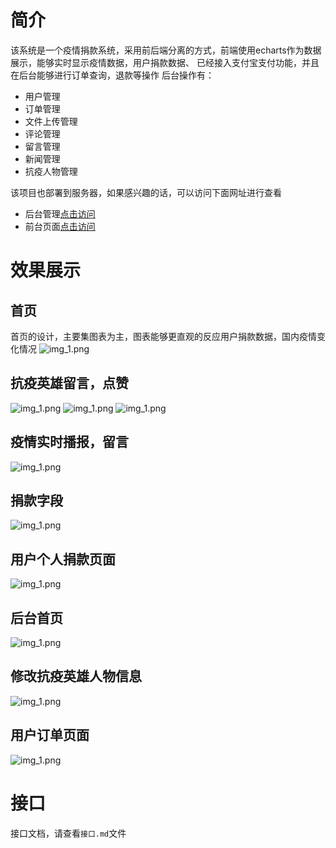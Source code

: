 # 简介
该系统是一个疫情捐款系统，采用前后端分离的方式，前端使用echarts作为数据展示，能够实时显示疫情数据，用户捐款数据、
已经接入支付宝支付功能，并且在后台能够进行订单查询，退款等操作
后台操作有：
- 用户管理
- 订单管理
- 文件上传管理
- 评论管理
- 留言管理
- 新闻管理
- 抗疫人物管理

该项目也部署到服务器，如果感兴趣的话，可以访问下面网址进行查看
- 后台管理<a href="http://admin.vipblogs.cn/index.html">点击访问</a>
- 前台页面<a href="http://yq.vipblogs.cn/">点击访问</a>

# 效果展示
## 首页
首页的设计，主要集图表为主，图表能够更直观的反应用户捐款数据，国内疫情变化情况
![img_1.png](./img/1.png)

## 抗疫英雄留言，点赞
![img_1.png](./img/人物英雄故事.jpg)
![img_1.png](./img/山河无恙%20幸得有你%20最美逆行者%20评论.png)
![img_1.png](./img/山河无恙%20幸得有你%20最美逆行者.png)

## 疫情实时播报，留言
![img_1.png](./img/留言-幸得有你%20山河无恙1.png)

## 捐款字段
![img_1.png](./img/捐款字段.png)

## 用户个人捐款页面
![img_1.png](./img/个人展示修改.png)

## 后台首页
![img_1.png](./img/后台.png)

## 修改抗疫英雄人物信息
![img_1.png](./img/英雄.png)

## 用户订单页面
![img_1.png](./img/订单.png)

# 接口

接口文档，请查看`接口.md`文件